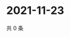 # 2021-11-23

共 0 条

<!-- BEGIN WEIBO -->
<!-- 最后更新时间 Tue Nov 23 2021 07:14:29 GMT+0800 (China Standard Time) -->

<!-- END WEIBO -->
